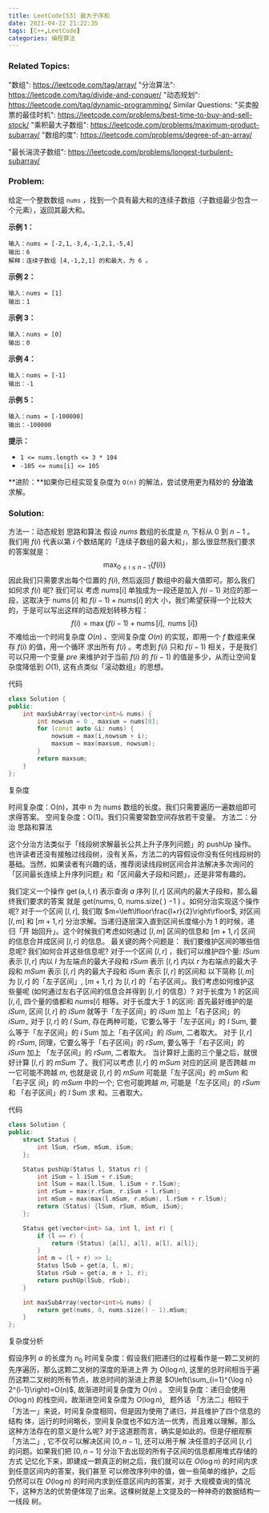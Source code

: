 ```yaml
---
title: LeetCode[53] 最大子序和
date: 2021-04-22 21:22:35
tags: [C++,LeetCode]
categories: 编程算法
---
```


### Related Topics:
  "数组": https://leetcode.com/tag/array/
  "分治算法": https://leetcode.com/tag/divide-and-conquer/
  "动态规划": https://leetcode.com/tag/dynamic-programming/
Similar Questions:
  "买卖股票的最佳时机": https://leetcode.com/problems/best-time-to-buy-and-sell-stock/
  "乘积最大子数组": https://leetcode.com/problems/maximum-product-subarray/
  "数组的度": https://leetcode.com/problems/degree-of-an-array/

"最长湍流子数组": https://leetcode.com/problems/longest-turbulent-subarray/


### Problem:

给定一个整数数组 `nums` ，找到一个具有最大和的连续子数组（子数组最少包含一个元素），返回其最大和。

**示例 1：**

```
输入：nums = [-2,1,-3,4,-1,2,1,-5,4]
输出：6
解释：连续子数组 [4,-1,2,1] 的和最大，为 6 。
```

**示例 2：**

```
输入：nums = [1]
输出：1
```

**示例 3：**

```
输入：nums = [0]
输出：0
```

**示例 4：**

```
输入：nums = [-1]
输出：-1
```

**示例 5：**

```
输入：nums = [-100000]
输出：-100000
```

**提示：**

- `1 <= nums.length <= 3 * 104`
- `-105 <= nums[i] <= 105`

**进阶：**如果你已经实现复杂度为 `O(n)` 的解法，尝试使用更为精妙的 **分治法** 求解。

### Solution:

方法一：动态规划
思路和算法
假设 $n u m s$ 数组的长度是 $n$, 下标从 0 到 $n-1$ 。
我们用 $f(i)$ 代表以第 $i$ 个数结尾的「连续子数组的最大和」，那么很显然我们要求的答案就是：
$$
\max _{0 \leq \imath \leq n-1}\{f(i)\}
$$
因此我们只需要求出每个位置的 $f(i)$, 然后返回 $f$ 数组中的最大值即可。那么我们如何求 $f(i)$ 呢? 我们可以 考虑 $n u m s[i]$ 单独成为一段还是加入 $f(i-1)$ 对应的那一段，这取决于 $\operatorname{nums}[i]$ 和 $f(i-1)+n u m s[i]$ 的大 小，我们希望获得一个比较大的，于是可以写出这样的动态规划转移方程：
$$
f(i)=\max \{f(i-1)+\operatorname{nums}[i], \text { nums }[i]\}
$$
不难给出一个时间复杂度 $O(n)$ 、空间复杂度 $O(n)$ 的实现，即用一个 $f$ 数组来保存 $f(i)$ 的值，用一个循环 求出所有 $f(i)$ 。考虑到 $f(i)$ 只和 $f(i-1)$ 相关，于是我们可以只用一个变量 $p r e$ 来维护对于当前 $f(i)$ 的 $f(i-1)$ 的值是多少，从而让空间复杂度降低到 $O(1)$, 这有点类似「滚动数组」的思想。

代码

```c++
class Solution {
public:
    int maxSubArray(vector<int>& nums) {
        int nowsum = 0 , maxsum = nums[0];
        for (const auto &i: nums) {
            nowsum = max(i,nowsum + i);
            maxsum = max(maxsum, nowsum);
        }
        return maxsum;
    }
};
```

复杂度

时间复杂度：O(n)，其中 n 为 nums 数组的长度。我们只需要遍历一遍数组即可求得答案。
空间复杂度：O(1)。我们只需要常数空间存放若干变量。
方法二：分治
思路和算法

这个分治方法类似于「线段树求解最长公共上升子序列问题」的 pushUp 操作。 也许读者还没有接触过线段树，没有关系，方法二的内容假设你没有任何线段树的基础。当然，如果读者有兴趣的话，推荐阅读线段树区间合并法解决多次询问的「区间最长连续上升序列问题」和「区间最大子段和问题」，还是非常有趣的。

我们定义一个操作 $\operatorname{get}(\mathrm{a}, \mathrm{l}, \mathrm{r})$ 表示查询 $a$ 序列 $[l, r]$ 区间内的最大子段和，那么最终我们要求的答案 就是 get(nums, 0, nums.size( ) $-1$ ) 。如何分治实现这个操作呢? 对于一个区间 $[l, r]$, 我们取 $m=\left\lfloor\frac{l+r}{2}\right\rfloor$, 对区间 $[l, m]$ 和 $[m+1, r]$ 分治求解。当递归逐层深入直到区间长度缩小为 1 的时候，递归「开 始回升」。这个时候我们考虑如何通过 $[l, m]$ 区间的信息和 $[m+1, r]$ 区间的信息合并成区间 $[l, r]$ 的信息。 最关键的两个问题是：
我们要维护区间的哪些信息呢? 我们如何合并这些信息呢?
对于一个区间 $[l, r]$ ，我们可以维护四个量:
$l S u m$ 表示 $[l, r]$ 内以 $l$ 为左端点的最大子段和 $r S u m$ 表示 $[l, r]$ 内以 $r$ 为右端点的最大子段和 $m S u m$ 表示 $[l, r]$ 内的最大子段和 iSum 表示 $[l, r]$ 的区间和
以下简称 $[l, m]$ 为 $[l, r]$ 的「左子区间」, $[m+1, r]$ 为 $[l, r]$ 的「右子区间」。我们考虑如何维护这些量呢 (如何通过左右子区间的信息合并得到 $[l, r]$ 的信息）? 对于长度为 1 的区间 $[i, i]$, 四个量的值都和 $n u m s[i]$ 相等。对于长度大于 1 的区间:
首先最好维护的是 $i S u m$, 区间 $[l, r]$ 的 $i S u m$ 就等于「左子区间」的 $i S u m$ 加上「右子区间」的 $i S u m_{\circ}$ 对于 $[l, r]$ 的 $l$ Sum, 存在两种可能，它要么等于「左子区间」的 $l$ Sum, 要么等于「左子区间」的 $i$ Sum 加上「右子区间」的 $l S u m$, 二者取大。 对于 $[l, r]$ 的 $r S u m$, 同理，它要么等于「右子区间」的 $r S u m$, 要么等于「右子区间」的 $i S u m$ 加上 「左子区间」的 $r S u m$, 二者取大。 当计算好上面的三个量之后，就很好计算 $[l, r]$ 的 $m S u m$ 了。我们可以考虑 $[l, r]$ 的 $m S u m$ 对应的区间 是否跨越 $m$ 一它可能不跨越 $m$, 也就是说 $[l, r]$ 的 $m S u m$ 可能是「左子区间」的 $m S u m$ 和 「右子区 间」的 $m S u m$ 中的一个; 它也可能跨越 $m$, 可能是「左子区间」的 $r S u m$ 和 「右子区间」的 $l$ Sum 求 和。三者取大。

代码

```c++
class Solution {
public:
    struct Status {
        int lSum, rSum, mSum, iSum;
    };

    Status pushUp(Status l, Status r) {
        int iSum = l.iSum + r.iSum;
        int lSum = max(l.lSum, l.iSum + r.lSum);
        int rSum = max(r.rSum, r.iSum + l.rSum);
        int mSum = max(max(l.mSum, r.mSum), l.rSum + r.lSum);
        return (Status) {lSum, rSum, mSum, iSum};
    };

    Status get(vector<int> &a, int l, int r) {
        if (l == r) {
            return (Status) {a[l], a[l], a[l], a[l]};
        }
        int m = (l + r) >> 1;
        Status lSub = get(a, l, m);
        Status rSub = get(a, m + 1, r);
        return pushUp(lSub, rSub);
    }

    int maxSubArray(vector<int>& nums) {
        return get(nums, 0, nums.size() - 1).mSum;
    }
};
```

复杂度分析

假设序列 $a$ 的长度为 $n_{0}$
时间复杂度：假设我们把递归的过程看作是一颗二叉树的先序遍历，那么这颗二叉树的深度的渐进上界 为 $O(\log n)$, 这里的总时间相当于遍历这颗二叉树的所有节点，故总时间的渐进上界是 $O\left(\sum_{i=1}^{\log n} 2^{i-1}\right)=O(n)$, 故渐进时间复杂度为 $O(n)$ 。
空间复杂度：递归会使用 $O(\log n)$ 的栈空间，故渐进空间复杂度为 $O(\log n)_{\text {。 }}$
题外话
「方法二」相较于「方法一」来说，时间复杂度相同，但是因为使用了递归，并且维护了四个信息的结构 体，运行的时间略长，空间复杂度也不如方法一优秀，而且难以理解。那么这种方法存在的意义是什么呢?
对于这道题而言，确实是如此的。但是仔细观察「方法二」, 它不仅可以解决区间 $[0, n-1]$, 还可以用于解 决任意的子区间 $[l, r]$ 的问题。如果我们把 $[0, n-1]$ 分治下去出现的所有子区间的信息都用堆式存储的方式 记忆化下来，即建成一颗真正的树之后，我们就可以在 $O(\log n)$ 的时间内求到任意区间内的答案，我们甚至 可以修改序列中的值，做一些简单的维护，之后仍然可以在 $O(\log n)$ 的时间内求到任意区间内的答案，对于 大规模查询的情况下，这种方法的优势便体现了出来。这棵树就是上文提及的一种神奇的数据结构一一线段
树。